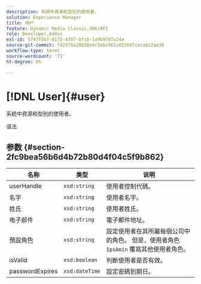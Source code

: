 ```yaml
---
description: 系統中資源和型別的使用者。
solution: Experience Manager
title: 用户
feature: Dynamic Media Classic,SDK/API
role: Developer,Admin
exl-id: 5747f5bf-0175-4707-bfcb-1a9b97d7a24a
source-git-commit: f42378a20b58e4c5ebc961c6526d7cecabc2ae38
workflow-type: tm+mt
source-wordcount: '71'
ht-degree: 9%

---
```


# [!DNL User]{#user}

系統中資源和型別的使用者。

语法

## 参数 {#section-2fc9bea56b6d4b72b80d4f04c5f9b862}

| 名称 | 类型 | 说明 |
|---|---|---|
| userHandle | `xsd:string` | 使用者控制代碼。 |
| 名字 | `xsd:string` | 使用者名字。 |
| 姓氏 | `xsd:string` | 使用者姓氏。 |
| 电子邮件 | `xsd:string` | 電子郵件地址。 |
| 預設角色 | `xsd:string` | 設定使用者在其所屬每個公司中的角色。 但是，使用者角色 `IpsAmin` 覆寫其他使用者角色。 |
| isValid | `xsd:boolean` | 判斷使用者是否有效。 |
| passwordExpires | `xsd:dateTime` | 設定密碼到期日。 |
